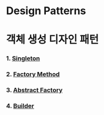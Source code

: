# Design Patterns

# 객체 생성 디자인 패턴
### 1. [Singleton](src/main/java/dev/glory/designpattern/createpattern/singleton/Singleton.md)
### 2. [Factory Method](src/main/java/dev/glory/designpattern/createpattern/factorymethod/FactoryMethod.md)
### 3. [Abstract Factory](src/main/java/dev/glory/designpattern/createpattern/abstractfactory/AbstractFactory.md)
### 4. [Builder](src/main/java/dev/glory/designpattern/createpattern/builder/Builder.md)